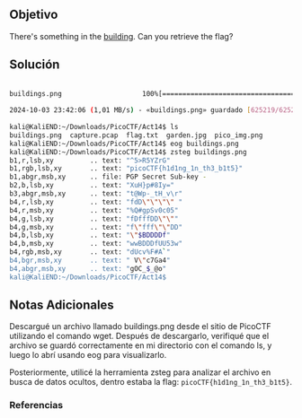 ## Objetivo 
There's something in the [building](https://jupiter.challenges.picoctf.org/static/011955b303f293d60c8116e6a4c5c84f/buildings.png). Can you retrieve the flag?
## Solución  
```bash
  
buildings.png                    100%[========================================================>] 610,57K  1,01MB/s    en 0,6s       
  
2024-10-03 23:42:06 (1,01 MB/s) - «buildings.png» guardado [625219/625219]  
  
kali@KaliEND:~/Downloads/PicoCTF/Act14$ ls  
buildings.png  capture.pcap  flag.txt  garden.jpg  pico_img.png  
kali@KaliEND:~/Downloads/PicoCTF/Act14$ eog buildings.png    
kali@KaliEND:~/Downloads/PicoCTF/Act14$ zsteg buildings.png    
b1,r,lsb,xy         .. text: "^5>R5YZrG"  
b1,rgb,lsb,xy       .. text: "picoCTF{h1d1ng_1n_th3_b1t5}"  
b1,abgr,msb,xy      .. file: PGP Secret Sub-key -  
b2,b,lsb,xy         .. text: "XuH}p#8Iy="  
b3,abgr,msb,xy      .. text: "t@Wp-_tH_v\r"  
b4,r,lsb,xy         .. text: "fdD\"\"\"\" "  
b4,r,msb,xy         .. text: "%Q#gpSv0c05"  
b4,g,lsb,xy         .. text: "fDfffDD\"\""  
b4,g,msb,xy         .. text: "f\"fff\"\"DD"  
b4,b,lsb,xy         .. text: "\"$BDDDDf"  
b4,b,msb,xy         .. text: "wwBDDDfUU53w"  
b4,rgb,msb,xy       .. text: "dUcv%F#A`"  
b4,bgr,msb,xy       .. text: " V\"c7Ga4"  
b4,abgr,msb,xy      .. text: "gOC_$_@o"  
kali@KaliEND:~/Downloads/PicoCTF/Act14$
```
## Notas Adicionales 
Descargué un archivo llamado buildings.png desde el sitio de PicoCTF utilizando el comando wget. Después de descargarlo, verifiqué que el archivo se guardó correctamente en mi directorio con el comando ls, y luego lo abrí usando eog para visualizarlo.

Posteriormente, utilicé la herramienta zsteg para analizar el archivo en busca de datos ocultos, dentro estaba la flag: `picoCTF{h1d1ng_1n_th3_b1t5}`.
### Referencias

